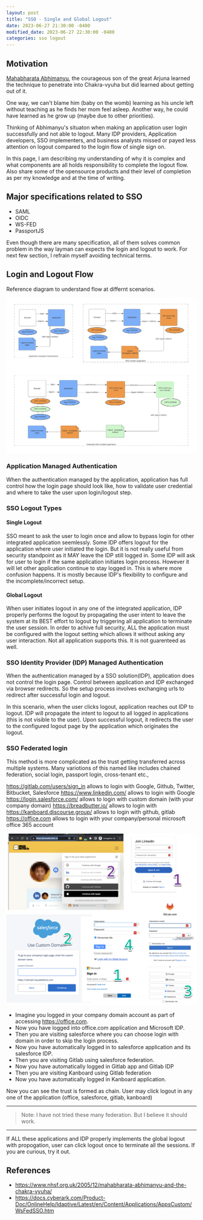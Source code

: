 ```yaml
---
layout: post
title: "SSO - Single and Global Logout"
date: 2023-06-27 21:30:00 -0400
modified_date: 2023-06-27 22:30:00 -0400
categories: sso logout
---
```


## Motivation

[Mahabharata Abhimanyu](https://www.nhsf.org.uk/2005/12/mahabharata-abhimanyu-and-the-chakra-vyuha/), the courageous son of the great Arjuna learned the technique to penetrate into Chakra-vyuha but did learned about getting out of it.

One way, we can't blame him (baby on the womb) learning as his uncle left without teaching as he finds her mom feel asleep.
Another way, he could have learned as he grow up (maybe due to other priorities).

Thinking of Abhimanyu's situaton when making an application user login successfully and not able to logout. Many IDP providers, Application developers, SSO implementers, and business analysts missed or payed less attention on logout compared to the login flow of single sign on.

In this page, I am describing my understanding of why it is complex and what components are all holds responsibility to complete the logout flow. Also share some of the opensource products and their level of completion as per my knowledge and at the time of writing.

## Major specifications related to SSO

- SAML
- OIDC
- WS-FED
- PassportJS

Even though there are many specification, all of them solves common problem in the way layman can expects the login and logout to work.
For next few section, I refrain myself avoiding technical terms.

## Login and Logout Flow

Reference diagram to understand flow at differnt scenarios.

<img src="/assets/images/sso-logout.png">

### Application Managed Authentication

When the authentication managed by the application, application has full control how the login page should look like, how to validate user credential and where to take the user upon login/logout step.

### SSO Logout Types

#### Single Logout

SSO meant to ask the user to login once and allow to bypass login for other integrated application seemlessly. Some IDP offers logout for the application where user initiated the login. But it is not really useful from security standpoint as it MAY leave the IDP still logged in. Some IDP will ask for user to login if the same application initiates login process. However it will let other application continue to stay logged in.
This is where more confusion happens. It is mostly because IDP's flexibility to configure and the incomplete/incorrect setup.

#### Global Logout

When user initiates logout in any one of the integrated application, IDP properly performs the logout by propagating the user intent to leave the system at its BEST effort to logout by triggering all application to terminate the user session. In order to achive full security, ALL the application must be configured with the logout setting which allows it without asking any user interaction. Not all application supports this. It is not guarenteed as well.

### SSO Identity Provider (IDP) Managed Authentication

When the authentication managed by a SSO solution(IDP), application does not control the login page. Control between application and IDP exchanged via browser redirects. So the setup process involves exchanging urls to redirect after successful login and logout.

In this scenario, when the user clicks logout, application reaches out IDP to logout. IDP will propagate the intent to logout to all logged in applications (this is not visible to the user). Upon successful logout, it redirects the user to the configured logout page by the application which originates the logout.

### SSO Federated login

This method is more complicated as the trust getting transferred across multiple systems. Many variotions of this named like includes chained federation, social login, passport login, cross-tenant etc.,

https://gitlab.com/users/sign_in allows to login with Google, Github, Twitter, Bitbucket, Salesforce
https://www.linkedin.com/ allows to login with Google
https://login.salesforce.com/ allows to login with custom domain (with your company domain)
https://breadbutter.io/ allows to login with
https://kanboard.discourse.group/ allows to login with github, gitlab
https://office.com allows to login with your company/personal microsoft office 365 account

<img src="/assets/images/chained-login.png">

- Imagine you logged in your company domain account as part of accessing https://office.com.
- Now you have logged into office.com application and Microsoft IDP.
- Then you are visiting salesforce where you can choose login with domain in order to skip the login process.
- Now you have automatically logged in to salesforce application and its salesforce IDP.
- Then you are visiting Gitlab using salesforce federation.
- Now you have automatically logged in Gitlab app and Gitlab IDP
- Then you are visiting Kanboard using Gitlab federation
- Now you have automatically logged in Kanboard application.

Now you can see the trust is formed as chain. User may click logout in any one of the application (office, salesforce, gitlab, kanboard)

---

> Note: I have not tried these many federation. But I believe it should work.

---

If ALL these applications and IDP properly implements the global logout with propogation, user can click logout once to terminate all the sessions.
If you are curious, try it out.

## References

- https://www.nhsf.org.uk/2005/12/mahabharata-abhimanyu-and-the-chakra-vyuha/
- https://docs.cyberark.com/Product-Doc/OnlineHelp/Idaptive/Latest/en/Content/Applications/AppsCustom/WsFedSSO.htm
